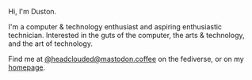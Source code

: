 Hi, I'm Duston.

I'm a computer & technology enthusiast and aspiring enthusiastic technician.
Interested in the guts of the computer, the arts & technology, and the art of technology.

Find me at <a rel="me" href="https://mastodon.coffee/@headclouded">@headclouded@mastodon.coffee</a> on the fediverse,
or on my <a href="https://dustonbw.com">homepage</a>.

<!---
dustonbw/dustonbw is a ✨ special ✨ repository because its `README.md` (this file) appears on your GitHub profile.
You can click the Preview link to take a look at your changes.
--->
